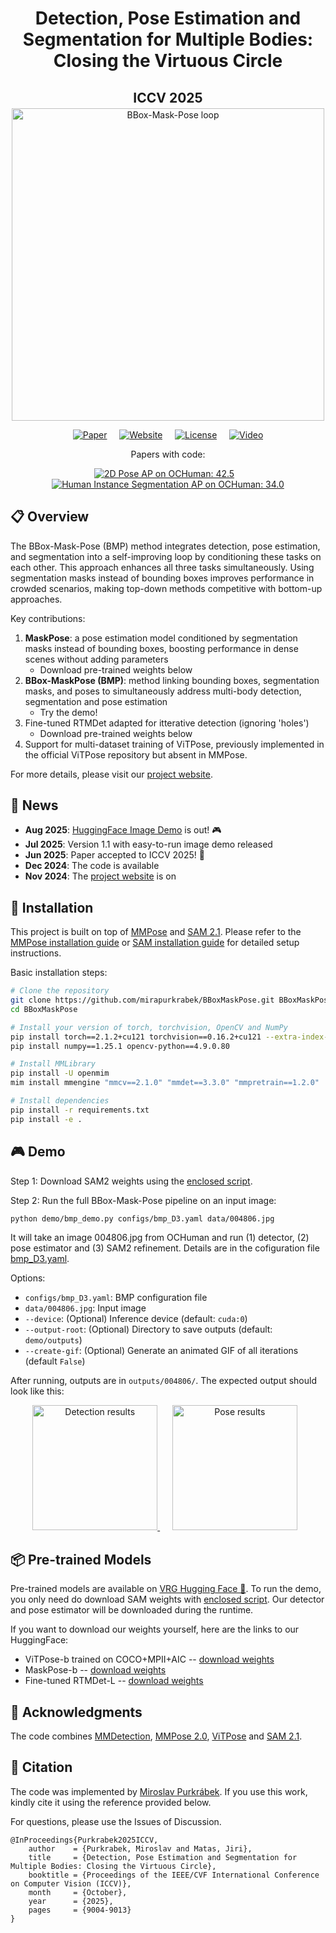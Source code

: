 </h1><div id="toc">
  <ul align="center" style="list-style: none; padding: 0; margin: 0;">
    <summary>
      <h1 style="margin-bottom: 0.0em;">
        Detection, Pose Estimation and Segmentation for Multiple Bodies: Closing the Virtuous Circle
      </h1>
    </summary>
  </ul>
</div>
</h1><div id="toc">
  <ul align="center" style="list-style: none; padding: 0; margin: 0;">
    <summary>
      <h2 style="margin-bottom: 0.2em;">
        ICCV 2025
      </h2>
    </summary>
  </ul>
</div>

<div align="center">
  <img src="images/004806_BMP.gif" alt="BBox-Mask-Pose loop" height="500px">

  [![Paper](https://img.shields.io/badge/Paper-ICCV%202025-blue)](https://arxiv.org/abs/2412.01562) &nbsp;&nbsp;&nbsp;
  [![Website](https://img.shields.io/badge/Website-BBoxMaskPose-green)](https://mirapurkrabek.github.io/BBox-Mask-Pose/) &nbsp;&nbsp;&nbsp;
  [![License](https://img.shields.io/badge/License-GPL%203.0-orange.svg)](LICENSE) &nbsp;&nbsp;&nbsp;
  [![Video](https://img.shields.io/badge/Video-YouTube-red?logo=youtube)](https://youtu.be/U05yUP4b2LQ)
  

  Papers with code:

  [![2D Pose AP on OCHuman: 42.5](https://img.shields.io/badge/OCHuman-2D_Pose:_49.2_AP-blue)](https://paperswithcode.com/sota/2d-human-pose-estimation-on-ochuman?p=detection-pose-estimation-and-segmentation-1) &nbsp;&nbsp;
  [![Human Instance Segmentation AP on OCHuman: 34.0](https://img.shields.io/badge/OCHuman-Human_Instance_Segmentation:_34.0_AP-blue)](https://paperswithcode.com/sota/human-instance-segmentation-on-ochuman?p=detection-pose-estimation-and-segmentation-1)  

</div>


## 📋 Overview

The BBox-Mask-Pose (BMP) method integrates detection, pose estimation, and segmentation into a self-improving loop by conditioning these tasks on each other. This approach enhances all three tasks simultaneously. Using segmentation masks instead of bounding boxes improves performance in crowded scenarios, making top-down methods competitive with bottom-up approaches.

Key contributions:
1. **MaskPose**: a pose estimation model conditioned by segmentation masks instead of bounding boxes, boosting performance in dense scenes without adding parameters
    - Download pre-trained weights below
2. **BBox-MaskPose (BMP)**: method linking bounding boxes, segmentation masks, and poses to simultaneously address multi-body detection, segmentation and pose estimation
    - Try the demo!
3. Fine-tuned RTMDet adapted for itterative detection (ignoring 'holes')
    - Download pre-trained weights below
5. Support for multi-dataset training of ViTPose, previously implemented in the official ViTPose repository but absent in MMPose.

For more details, please visit our [project website](https://mirapurkrabek.github.io/BBox-Mask-Pose/).


## 📢 News

- **Aug 2025**: [HuggingFace Image Demo](https://huggingface.co/spaces/purkrmir/BBoxMaskPose-demo) is out! 🎮
- **Jul 2025**: Version 1.1 with easy-to-run image demo released
- **Jun 2025**: Paper accepted to ICCV 2025! 🎉
- **Dec 2024**: The code is available
- **Nov 2024**: The [project website](https://MiraPurkrabek.github.io/BBox-Mask-Pose) is on


## 🚀 Installation
  
This project is built on top of [MMPose](https://github.com/open-mmlab/mmpose) and [SAM 2.1](https://github.com/facebookresearch/sam2).
Please refer to the [MMPose installation guide](https://mmpose.readthedocs.io/en/latest/installation.html) or [SAM installation guide](https://github.com/facebookresearch/sam2/blob/main/INSTALL.md) for detailed setup instructions.

Basic installation steps:
```bash
# Clone the repository
git clone https://github.com/mirapurkrabek/BBoxMaskPose.git BBoxMaskPose/
cd BBoxMaskPose

# Install your version of torch, torchvision, OpenCV and NumPy
pip install torch==2.1.2+cu121 torchvision==0.16.2+cu121 --extra-index-url https://download.pytorch.org/whl/cu121
pip install numpy==1.25.1 opencv-python==4.9.0.80

# Install MMLibrary
pip install -U openmim
mim install mmengine "mmcv==2.1.0" "mmdet==3.3.0" "mmpretrain==1.2.0"

# Install dependencies
pip install -r requirements.txt
pip install -e .
```

## 🎮 Demo

Step 1: Download SAM2 weights using the [enclosed script](models/SAM/download_ckpts.sh).

Step 2: Run the full BBox-Mask-Pose pipeline on an input image:

```bash
python demo/bmp_demo.py configs/bmp_D3.yaml data/004806.jpg
```

It will take an image 004806.jpg from OCHuman and run (1) detector, (2) pose estimator and (3) SAM2 refinement. 
Details are in the cofiguration file [bmp_D3.yaml](configs/bmp_D3.yaml).

Options:
- `configs/bmp_D3.yaml`: BMP configuration file
- `data/004806.jpg`: Input image
- `--device`: (Optional) Inference device (default: `cuda:0`)
- `--output-root`: (Optional) Directory to save outputs (default: `demo/outputs`)
- `--create-gif`: (Optional) Generate an animated GIF of all iterations (default `False`)

After running, outputs are in `outputs/004806/`. The expected output should look like this:
<div align="center">
  <a href="images/004806_mask.jpg" target="_blank">
    <img src="images/004806_mask.jpg" alt="Detection results" width="200" />
  </a>
  &nbsp&nbsp&nbsp&nbsp
  <a href="images/004806_pose.jpg" target="_blank">
    <img src="images/004806_pose.jpg" alt="Pose results" width="200" style="margin-right:10px;" />
  </a>
</div>


## 📦 Pre-trained Models

Pre-trained models are available on [VRG Hugging Face 🤗](https://huggingface.co/vrg-prague/BBoxMaskPose/).
To run the demo, you only need do download SAM weights with [enclosed script](models/SAM/download_ckpts.sh).
Our detector and pose estimator will be downloaded during the runtime.

If you want to download our weights yourself, here are the links to our HuggingFace:
- ViTPose-b trained on COCO+MPII+AIC -- [download weights](https://huggingface.co/vrg-prague/BBoxMaskPose/resolve/main/ViTPose-b-multi_mmpose20.pth)
- MaskPose-b -- [download weights](https://huggingface.co/vrg-prague/BBoxMaskPose/resolve/main/MaskPose-b.pth)
- Fine-tuned RTMDet-L -- [download weights](https://huggingface.co/vrg-prague/BBoxMaskPose/resolve/main/rtmdet-ins-l-mask.pth)

## 🙏 Acknowledgments

The code combines [MMDetection](https://github.com/open-mmlab/mmdetection), [MMPose 2.0](https://github.com/open-mmlab/mmpose), [ViTPose](https://github.com/ViTAE-Transformer/ViTPose) and [SAM 2.1](https://github.com/facebookresearch/sam2).

## 📝 Citation

The code was implemented by [Miroslav Purkrábek]([htt]https://mirapurkrabek.github.io/).
If you use this work, kindly cite it using the reference provided below.

For questions, please use the Issues of Discussion.

```
@InProceedings{Purkrabek2025ICCV,
    author    = {Purkrabek, Miroslav and Matas, Jiri},
    title     = {Detection, Pose Estimation and Segmentation for Multiple Bodies: Closing the Virtuous Circle},
    booktitle = {Proceedings of the IEEE/CVF International Conference on Computer Vision (ICCV)},
    month     = {October},
    year      = {2025},
    pages     = {9004-9013}
}
```
